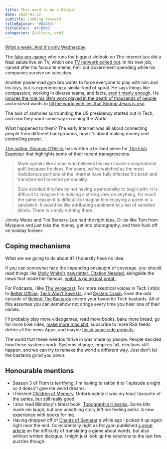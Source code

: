 ```yaml
---
title: This used to be a Utopia
date: 2025-01-22
subtitle: Looking forward
titleBgColor: '#0245fc'
titleColor: '#fcb902'
categories: [culture, web]
---
```


[What a week. And it's only Wednesday](https://www.youtube.com/watch?v=1z3uGyBM_1c).

The [fake pro-gamer](https://www.nme.com/news/gaming-news/streamer-accuses-elon-musk-of-faking-gaming-stats-he-bought-the-account-or-somebody-played-it-for-him-3830090) who runs the biggest shithole on The Internet just did a Nazi salute live on TV, which one [TV network edited out](https://bsky.app/profile/bubbaprog.lol/post/3lga5ktfrx22o). In his new job, named after his favourite meme, he'll cut Government spending while his companies survive on subsidies.

Another power mad gym bro wants to force everyone to play with him and his toys, but is experiencing a similar kind of spiral. He says things like compassion, working in diverse teams, and facts, [aren't manly enough](https://www.thecut.com/article/mark-zuckerberg-thinks-companies-need-masculine-energy.html). He [ignores the role his life's work played in the death of thousands of people](https://www.bbc.co.uk/news/world-asia-46105934) and instead wants to [fill the world with lies that Shrimp Jesus is real](https://en.wikipedia.org/wiki/Dead_Internet_theory?useskin=vector).

The axis of assholes surrounding the US presidency started out in Tech, and now they want some say in ruining the World.

What happened to them? The early Internet was all about connecting people from different backgrounds, now it's about making money and controlling power.

[The author, Séamas O'Reilly](https://bsky.app/profile/seamas.bsky.social), has written a brilliant piece for [The Irish Examiner](https://www.irishexaminer.com/lifestyle-columnists/arid-41555305.html) that highlights some of their recent transgressions.

> Musk speaks like a man who believes his own insane conspiratorial guff, because he does. For years, we’ve watched as the most malodorous portions of the internet have fully infected his brain and transformed his entire personality.
>
> Zuck avoided this fate by not having a personality to begin with. It is difficult to imagine him holding a strong view on anything, for much the same reason it is difficult to imagine him enjoying a poem or a sandwich. It would be like attributing sentiment to a set of venetian blinds. There is simply nothing there.

Jimmy Wales and Tim Berners-Lee had the right idea. Or be like Tom from Myspace and just take the money, get into photography, and then fuck off on holiday forever.

## Coping mechanisms

What are we going to do about it? I honestly have no idea.

If you can somewhat face the impending onslaught of coverage, you should read things like [Molly White's](https://bsky.app/profile/molly.wiki) [newsletter, Citation Needed](https://www.citationneeded.news/), alongside the news that made her famous, [web3 is going just great
](https://bsky.app/profile/did:plc:ugyl6syayvsrvu5w4uxtlkz4).

For Podcasts, I like [The Vergecast](https://www.theverge.com/the-vergecast). For more skeptical voices in Tech I stick to [Better Offline](https://www.betteroffline.com/), [Tech Won't Save Us](https://www.techwontsave.us/), and [System Crash](https://systemcrash.info/). Even the odd episode of [Behind The Bastards](https://open.spotify.com/show/0rOatMqaG3wB5BF4AdsrSX) covers your favourite Tech bastards. All of this assumes you can somehow not cringe every time you hear one of their names.

I'll probably play more videogames, read more books, bake more bread, go for more bike rides, [make more mad shit](/blog/lets-make-mad-shit), subscribe to more RSS feeds, delete all the news Apps, and maybe [finish some side projects](https://www.robinsloan.com/notes/home-cooked-app/).

The world that these weirdos thrive in was made by people. People decided how these systems work. Systems change, empires fall, elections still happen, and we can try to remake the world a different way. Just don't let the bastards grind you down.

## Honourable mentions

- Season 3 of From is terrifying. I'm having to ration it to 1 episode a night so it doesn't give me weird dreams.
- I finished [Children of Memory](https://www.goodreads.com/book/show/60850767-children-of-memory). Unfortunately it was my least favourite of the series, but still really good.
- I also read Blindboy's latest book, [Topographia Hibernia](https://www.goodreads.com/book/show/134969455-topographia-hibernica). Some bits made me laugh, but one unsettling story left me feeling awful. A new experience with books for me.
- Having dropped off of [Chants of Sennaar](https://www.youtube.com/watch?v=A2snVijCkgY) a while ago I picked it up again right near the end. Coincidentally right as Polygon published [a great article](https://www.polygon.com/gaming/510006/chants-of-sennaar-localization-process-fictional-language) on the difficulty of translating a game about words, but also without written dialogue. I might just look up the solutions to the last few puzzles though.
